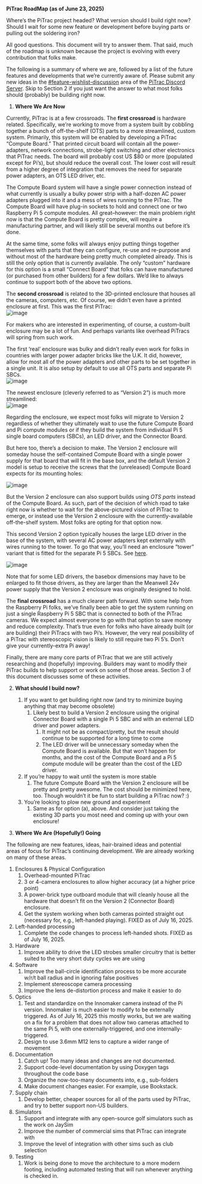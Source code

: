 **PiTrac RoadMap (as of June 23, 2025\)**

Where’s the PiTrac project headed?  What version should I build right now?  Should I wait for some new feature or development before buying parts or pulling out the soldering iron?

All good questions.  This document will try to answer them.  That said, much of the roadmap is unknown because the project is evolving with every contribution that folks make.  

The following is a summary of where we are, followed by a list of the future features and developments that we’re currently aware of.  Please submit any new ideas in the [\#feature-wishlist-discussion](https://discord.com/channels/1324384654731509770/1325494997285343357) area of the [PiTrac Discord Server](https://discord.gg/vGuyAAxXJH).   Skip to Section 2 if you just want the answer to what most folks should (probably) be building right now.

1. **Where We Are Now**

Currently, PiTrac is at a few crossroads.  The **first crossroad** is hardware related.  Specifically, we’re working to move from a system built by cobbling together a bunch of off-the-shelf (OTS) parts to a more streamlined, custom system.  Primarily, this system will be enabled by developing a PiTrac “Compute Board.”  That printed circuit board will contain all the power-adapters, network connections, strobe-light switching and other electronics that PiTrac needs.  The board will probably cost US $80 or more (populated except for Pi’s), but should reduce the overall cost.  The lower cost will result from a higher degree of integration that removes the need for separate power adapters, an OTS LED driver, etc.  

The Compute Board system will have a single power connection instead of what currently is usually a bulky power strip with a half-dozen AC power adapters plugged into it and a mess of wires running to the PiTrac.  The Compute Board will have plug-in sockets to hold and connect one or two Raspberry Pi 5 compute modules.  All great–however:  the main problem right now is that the Compute Board is pretty complex, will require a manufacturing partner, and will likely still be several months out before it’s done.

At the same time, some folks will always enjoy putting things together themselves with parts that they can configure, re-use and re-purpose and without most of the hardware being pretty much completed already.  This is still the only option that is currently available.  The only “custom” hardware for this option is a small “Connect Board” that folks can have manufactured (or purchased from other builders) for a few dollars.  We’d like to always continue to support both of the above two options.

The **second crossroad** is related to the 3D-printed enclosure that houses all the cameras, computers, etc.  Of course, we didn’t even have a printed enclosure at first.  This was the first PiTrac:  
![image](https://github.com/user-attachments/assets/1aed70a7-c2f3-4246-b187-45b76ab97ffa)

For makers who are interested in experimenting, of course, a custom-built enclosure may be a lot of fun.  And perhaps variants like overhead PiTracs will spring from such work.

The first ‘real’ enclosure was bulky and didn’t really even work for folks in countries with larger power adapter bricks like the U.K.  It did, however, allow for most all of the power adapters and other parts to be set together in a single unit.  It is also setup by default to use all OTS parts and separate Pi SBCs.  
![image](https://github.com/user-attachments/assets/c7b1e9d0-f601-43c8-9089-259e23390879)

The newest enclosure (cleverly referred to as “Version 2”) is much more streamlined:  
![image](https://github.com/user-attachments/assets/24271598-5d8e-49e1-bd36-f2859efe7523)

Regarding the enclosure, we expect most folks will migrate to Version 2 regardless of whether they ultimately wait to use the future Compute Board and Pi compute modules or if they build the system from individual Pi 5 single board computers (SBCs), an LED driver, and the Connector Board. 

But here too, there’s a decision to make.  The Version 2 enclosure will someday house the self-contained Compute Board with a single power supply for that board that will fit in the base box, and the default Version 2 model is setup to receive the screws that the (unreleased) Compute Board expects for its mounting holes:

![image](https://github.com/user-attachments/assets/85cdea24-81bc-4dab-93c6-850ec1a42e49)

But the Version 2 enclosure can also support builds using *OTS parts* instead of the Compute Board.  As such, part of the decision of which road to take right now is whether to wait for the above-pictured vision of PiTrac to emerge, or instead use the Version 2 enclosure with the currently-available off-the-shelf system.  Most folks are opting for that option now.  

This second Version 2 option typically houses the large LED driver in the base of the system, with several AC power adapters kept externally with wires running to the tower.  To go that way, you’ll need an enclosure “tower” variant that is fitted for the separate Pi 5 SBCs.  See [here](https://github.com/jamespilgrim/PiTrac/tree/main/3D%20Printed%20Parts/Enclosure%20Version%202/Tower-Connector-Board-Variant).

![image](https://github.com/user-attachments/assets/d040da0a-5363-475d-8114-5715e5935a62)

Note that for some LED drivers, the basebox dimensions may have to be enlarged to fit those drivers, as they are larger than the Meanwell 24v power supply that the Version 2 enclosure was originally designed to hold.

The **final crossroad** has a much clearer path forward.  With some help from the Raspberry Pi folks, we’ve finally been able to get the system running on just a single Raspberry Pi 5 SBC that is connected to both of the PiTrac cameras.  We expect almost everyone to go with that option to save money and reduce complexity.  That’s true even for folks who have already built (or are building) their PiTracs with two Pi’s.  However, the very real possibility of a PiTrac with stereoscopic vision is likely to still require two Pi 5’s.  Don’t give your currently-extra Pi away\!

Finally, there are many core parts of PiTrac that we are still actively researching and (hopefully) improving.  Builders may want to modify their PiTrac builds to help support or work on some of those areas.   Section 3 of this document discusses some of these activities.

2. **What should I build now?**

   

   1. If you want to get building right now (and try to minimize buying anything that may become obsolete)  
      1. Likely best to build a Version 2 enclosure using the original Connector Board with a single Pi 5 SBC and with an external LED driver and power adapters.  
         1. It might not be as compact/pretty, but the result should continue to be supported for a long time to come  
         2. The LED driver will be unnecessary someday when the Compute Board is available.  But that won’t happen for months, and the cost of the Compute Board and a Pi 5 compute module will be greater than the cost of the LED driver.  
   2. If you’re happy to wait until the system is more stable  
      1. The future Compute Board with the Version 2 enclosure will be pretty and pretty awesome.   The cost should be minimized here, too.  Though wouldn’t it be fun to start building a PiTrac now? :)  
   3. You’re looking to plow new ground and experiment  
      1. Same as for option (a), above.  And consider just taking the existing 3D parts you most need and coming up with your own enclosure\!

3. **Where We Are (Hopefully\!) Going**

The following are new features, ideas, hair-brained ideas and potential areas of focus for PiTrac’s continuing development.  We are already working on many of these areas.

1) Enclosures & Physical Configuration  
   1) Overhead-mounted PiTrac  
   2) 3 or 4-camera enclosures to allow higher accuracy (at a higher price point)  
   3) A power-brick type outboard module that will cleanly house all the hardware that doesn’t fit on the Version 2 (Connector Board) enclosure.  
   4) Get the system working when both cameras pointed straight out (necessary for, e.g., left-handed playing).  FIXED as of July 16, 2025.
2) Left-handed processing  
   1) Complete the code changes to process left-handed shots.  FIXED as of July 16, 2025.
3) Hardware  
   1) Improve ability to drive the LED strobes smaller circuitry that is better suited to the very short duty cycles we are using  
4) Software  
   1) Improve the ball-circle identification process to be more accurate w/r/t ball radius and in ignoring false positives  
   2) Implement stereoscope camera processing  
   3) Improve the lens de-distortion process and make it easier to do  
5) Optics  
   1) Test and standardize on the Innomaker camera instead of the Pi version.  Innomaker is much easier to modify to be externally triggered.  As of July 16, 2025 this mostly works, but we are waiting on a fix for a problem that does not allow two cameras attached to the same Pi 5, with one externally-triggered, and one internally-triggered.
   2) Design to use 3.6mm M12 lens to capture a wider range of movement  
6) Documentation  
   1) Catch up\!  Too many ideas and changes are not documented.  
   2) Support code-level documentation by using Doxygen tags throughout the code base  
   3) Organize the now-too-many documents into, e.g., sub-folders  
   4) Make document changes easier.  For example, use Bookstack.  
7) Supply chain  
   1) Develop better, cheaper sources for all of the parts used by PiTrac, and try to better support non-US builders.  
8) Simulators  
   1) Support and integrate with any open-source golf simulators such as the work on JaySim  
   2) Improve the number of commercial sims that PiTrac can integrate with  
   3) Improve the level of integration with other sims such as club selection  
9) Testing
   1) Work is being done to move the architecture to a more modern footing, including automated testing that will run whenever anything is checked in. 
